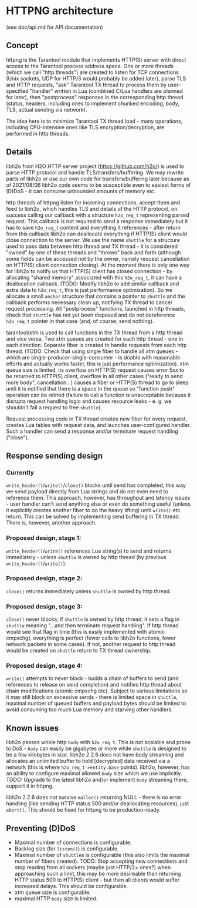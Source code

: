# HTTPNG architecture

(see doc/api.md for API documentation)

## Concept

httpng is the Tarantool module that implements HTTP(S) server
with direct access to the Tarantool process address space.
One or more threads (which we call "http threads") are created
to listen for TCP connections
(Unix sockets, UDP for HTTP/3 would probably be added later),
parse TLS and HTTP requests, "ask" Tarantool TX thread to process them
by user-specified "handler" written in Lua
(combined C/Lua handlers are planned for later),
then "postprocess" responses in the corresponding http thread
(status, headers, including ones to implement chunked encoding, body,
TLS, actual sending via network).

The idea here is to minimize Tarantool TX thread load - many operations,
including CPU-intensive ones like TLS encryption/decryption,
are performed in http threads.

## Details

libh2o from H2O HTTP server project (https://github.com/h2o/) is used
to parse HTTP protocol and handle TLS/transfers/buffering.
We may rewrite parts of libh2o or use our own code for transfers/buffering
later because as of 2021/08/06 libh2o code seems to be susceptible even
to easiest forms of (D)DoS - it can consume unbounded amounts of memory etc.

http threads of httpng listen for incoming connections,
accept them and feed to libh2o, which handles TLS and
details of the HTTP protocol, on success calling our callback with a structure
`h2o_req_t` representing parsed request.
This callback is not required to send a response immediately but it has to save
`h2o_req_t` content and everything it references - after return from this
callback libh2o can deallocate everything if HTTP(S) client would close
connection to the server. We use the name `shuttle` for a structure used
to pass data between http thread and TX thread - it is considered "owned"
by one of these threads and "thrown" back and forth
(although some fields can be accessed not by the owner,
namely request cancellation on HTTP(S) client connection closing).
At the moment there is only one way for libh2o to notify us that
HTTP(S) client has closed connection - by allocating "shared memory"
associated with this `h2o_req_t`, it can have a deallocation callback.
(TODO: Modify libh2o to add similar callback and extra data to `h2o_req_t`,
this is just performance optimization).
So we allocate a small `anchor` structure that contains a pointer to `shuttle`
and the callback performs necessary clean up,
notifying TX thread to cancel request processing.
All "postprocess" functions, launched in http threads,
check that `shuttle` has not yet been disposed and do not dereference
`h2o_req_t` pointer in that case (and, of course, send nothing).

tarantool/xtm is used to call functions in the TX thread from a http thread
and vice versa. Two xtm queues are created for each http thread -
one in each direction. Separate fiber is created to handle requests from
each http thread.
(TODO: Check that using single fiber to handle all xtm queues -
which are single-producer-single-consumer - is doable with reasonable efforts
and actually works faster, this is just performance optimization).
xtm queue size is limited, its overflow on HTTP(S) request causes error 5xx
to be returned to HTTP(S) client, overflow in all other cases
("ready to send more body", cancellation...)
causes a fiber or HTTP(S) thread to go to sleep until it is
notified that there is a space in the queue so "function push" operation
can be retried
(failure to call a function is unacceptable because it disrupts request
handling logic and causes resource leaks -
e. g. we shouldn't fail a request to free `shuttle`).

Request processing code in TX thread creates new fiber for every request,
creates Lua tables with request data, and launches user-configured handler.
Such a handler can send a response and/or terminate request handling ("close").

## Response sending design

### Currently
`write_header()`/`write()`/`close()` blocks until
send has completed, this way we send payload directly from Lua strings
and do not even need to reference them. This approach, however,
has throughput and latency issues - user handler can't send anything else
or even do something useful (unless it explicitly creates another fiber
to do the heavy lifting) until `write()` etc return.
This can be solved by implementing send buffering in TX thread.
There is, however, another approach.

### Proposed design, stage 1:
`write_header()`/`write()` references Lua string(s) to send
and returns immediately - unless `shuttle` is owned by http thread
(by previous `write_header()`/`write()`).

### Proposed design, stage 2:
`close()` returns immediately unless `shuttle` is owned by http thread.

### Proposed design, stage 3:
`close()` never blocks; if `shuttle` is owned by http thread,
it sets a flag in `shuttle` meaning "...and then terminate request handling".
If http thread would see that flag in time
(this is easily implemented with atomic cmpxchg), everything is perfect
(fewer calls to libh2o functions, fewer network packets in some cases).
If not, another request to http thread would be created on `shuttle`
return to TX thread ownership.

### Proposed design, stage 4:
`write()` attempts to never block - builds a chain of buffers to send
(and references to release on send completion)
and notifies http thread about chain modifications (atomic cmpxchg etc).
Subject to various limitations so it may still block on excessive sends -
there is limited space in `shuttle`,
maximal number of queued buffers and payload bytes should be limited
to avoid consuming too much Lua memory and starving other handlers.

## Known issues

libh2o passes whole http `body` with `h2o_req_t`.
This is not scalable and prone to DoS - `body` can easily be gigabytes or more
while `shuttle` is designed to be a few kilobytes in size.
libh2o 2.2.6 does not have body streaming and allocates an unlimited buffer
to hold [decrypted] data received via a network
(this is where `h2o_req_t->entity.base` points).
libh2o, however, has an ability to configure maximal allowed `body` size
which we use implicitly.
TODO: Upgrade to the latest libh2o and/or implement `body` streaming there,
support it in httpng.

libh2o 2.2.6 does not survive `malloc()` returning NULL - there is no error handling
(like sending HTTP status 500 and/or deallocating resources), just `abort()`.
This should be fixed for httpng to be production-ready.

## Preventing (D)DoS

- Maximal number of connections is configurable.
- Backlog size (for `listen()`) is configurable.
- Maximal number of `shuttle`s is configurable
(this also limits the maximal number of fibers created).
TODO: Stop accepting new connections and stop reading from all sockets
(maybe just HTTP/2+ ones?) when approaching such a limit,
this may be more desireable than returning HTTP status 500
to HTTP(S) client - but then all clients would suffer
increased delays. This should be configurable.
- xtm queue size is configurable.
- maximal HTTP `body` size is limited.

